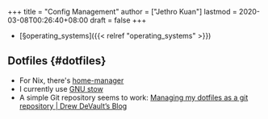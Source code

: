 +++
title = "Config Management"
author = ["Jethro Kuan"]
lastmod = 2020-03-08T00:26:40+08:00
draft = false
+++

-   [§operating\_systems]({{< relref "operating_systems" >}})


## Dotfiles {#dotfiles}

-   For Nix, there's [home-manager](https://github.com/rycee/home-manager)
-   I currently use [GNU stow](https://www.gnu.org/software/stow/)
-   A simple Git repository seems to work: [Managing my dotfiles as a git repository | Drew DeVault’s Blog](https://drewdevault.com/2019/12/30/dotfiles.html)
